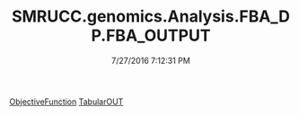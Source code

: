 ﻿---
title: SMRUCC.genomics.Analysis.FBA_DP.FBA_OUTPUT
date: 7/27/2016 7:12:31 PM
---

[ObjectiveFunction](T-SMRUCC.genomics.Analysis.FBA_DP.FBA_OUTPUT.ObjectiveFunction.html)
[TabularOUT](T-SMRUCC.genomics.Analysis.FBA_DP.FBA_OUTPUT.TabularOUT.html)
